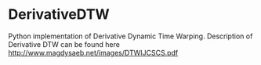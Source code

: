 # DerivativeDTW
Python implementation of Derivative Dynamic Time Warping. Description of Derivative DTW can be found here http://www.magdysaeb.net/images/DTWIJCSCS.pdf
